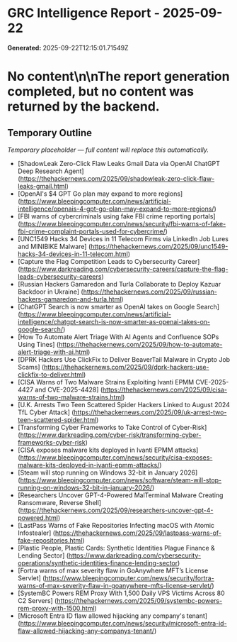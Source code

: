 # GRC Intelligence Report - 2025-09-22
**Generated:** 2025-09-22T12:15:01.71549Z
# No content\n\nThe report generation completed, but no content was returned by the backend.

## Temporary Outline
_Temporary placeholder — full content will replace this automatically._
- [ShadowLeak Zero-Click Flaw Leaks Gmail Data via OpenAI ChatGPT Deep Research Agent] (https://thehackernews.com/2025/09/shadowleak-zero-click-flaw-leaks-gmail.html)
- [OpenAI's $4 GPT Go plan may expand to more regions] (https://www.bleepingcomputer.com/news/artificial-intelligence/openais-4-gpt-go-plan-may-expand-to-more-regions/)
- [FBI warns of cybercriminals using fake FBI crime reporting portals] (https://www.bleepingcomputer.com/news/security/fbi-warns-of-fake-fbi-crime-complaint-portals-used-for-cybercrime/)
- [UNC1549 Hacks 34 Devices in 11 Telecom Firms via LinkedIn Job Lures and MINIBIKE Malware] (https://thehackernews.com/2025/09/unc1549-hacks-34-devices-in-11-telecom.html)
- [Capture the Flag Competition Leads to Cybersecurity Career] (https://www.darkreading.com/cybersecurity-careers/capture-the-flag-leads-cybersecurity-careers)
- [Russian Hackers Gamaredon and Turla Collaborate to Deploy Kazuar Backdoor in Ukraine] (https://thehackernews.com/2025/09/russian-hackers-gamaredon-and-turla.html)
- [ChatGPT Search is now smarter as OpenAI takes on Google Search] (https://www.bleepingcomputer.com/news/artificial-intelligence/chatgpt-search-is-now-smarter-as-openai-takes-on-google-search/)
- [How To Automate Alert Triage With AI Agents and Confluence SOPs Using Tines] (https://thehackernews.com/2025/09/how-to-automate-alert-triage-with-ai.html)
- [DPRK Hackers Use ClickFix to Deliver BeaverTail Malware in Crypto Job Scams] (https://thehackernews.com/2025/09/dprk-hackers-use-clickfix-to-deliver.html)
- [CISA Warns of Two Malware Strains Exploiting Ivanti EPMM CVE-2025-4427 and CVE-2025-4428] (https://thehackernews.com/2025/09/cisa-warns-of-two-malware-strains.html)
- [U.K. Arrests Two Teen Scattered Spider Hackers Linked to August 2024 TfL Cyber Attack] (https://thehackernews.com/2025/09/uk-arrest-two-teen-scattered-spider.html)
- [Transforming Cyber Frameworks to Take Control of Cyber-Risk] (https://www.darkreading.com/cyber-risk/transforming-cyber-frameworks-cyber-risk)
- [CISA exposes malware kits deployed in Ivanti EPMM attacks] (https://www.bleepingcomputer.com/news/security/cisa-exposes-malware-kits-deployed-in-ivanti-epmm-attacks/)
- [Steam will stop running on Windows 32-bit in January 2026] (https://www.bleepingcomputer.com/news/software/steam-will-stop-running-on-windows-32-bit-in-january-2026/)
- [Researchers Uncover GPT-4-Powered MalTerminal Malware Creating Ransomware, Reverse Shell] (https://thehackernews.com/2025/09/researchers-uncover-gpt-4-powered.html)
- [LastPass Warns of Fake Repositories Infecting macOS with Atomic Infostealer] (https://thehackernews.com/2025/09/lastpass-warns-of-fake-repositories.html)
- [Plastic People, Plastic Cards: Synthetic Identities Plague Finance &amp; Lending Sector] (https://www.darkreading.com/cybersecurity-operations/synthetic-identities-finance-lending-sector)
- [Fortra warns of max severity flaw in GoAnywhere MFT’s License Servlet] (https://www.bleepingcomputer.com/news/security/fortra-warns-of-max-severity-flaw-in-goanywhere-mfts-license-servlet/)
- [SystemBC Powers REM Proxy With 1,500 Daily VPS Victims Across 80 C2 Servers] (https://thehackernews.com/2025/09/systembc-powers-rem-proxy-with-1500.html)
- [Microsoft Entra ID flaw allowed hijacking any company's tenant] (https://www.bleepingcomputer.com/news/security/microsoft-entra-id-flaw-allowed-hijacking-any-companys-tenant/)

